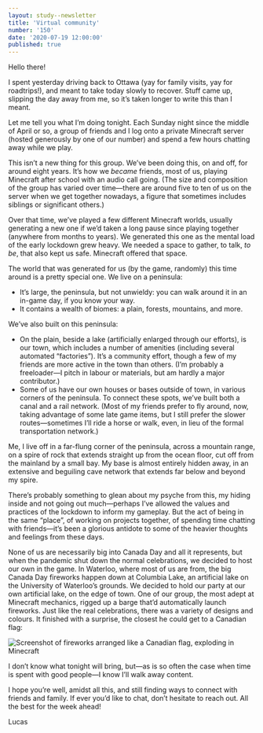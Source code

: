 ```yaml
---
layout: study--newsletter
title: 'Virtual community'
number: '150'
date: '2020-07-19 12:00:00'
published: true
---
```


Hello there!

I spent yesterday driving back to Ottawa (yay for family visits, yay for roadtrips!), and meant to take today slowly to recover. Stuff came up, slipping the day away from me, so it’s taken longer to write this than I meant.

Let me tell you what I’m doing tonight. Each Sunday night since the middle of April or so, a group of friends and I log onto a private Minecraft server (hosted generously by one of our number) and spend a few hours chatting away while we play.

This isn’t a new thing for this group. We’ve been doing this, on and off, for around eight years. It’s how we _became_ friends, most of us, playing Minecraft after school with an audio call going. (The size and composition of the group has varied over time—there are around five to ten of us on the server when we get together nowadays, a figure that sometimes includes siblings or significant others.)

Over that time, we’ve played a few different Minecraft worlds, usually generating a new one if we’d taken a long pause since playing together (anywhere from months to years). We generated this one as the mental load of the early lockdown grew heavy. We needed a space to gather, to talk, _to be_, that also kept us safe. Minecraft offered that space.

The world that was generated for us (by the game, randomly) this time around is a pretty special one. We live on a peninsula:

- It’s large, the peninsula, but not unwieldy: you can walk around it in an in-game day, if you know your way.
- It contains a wealth of biomes: a plain, forests, mountains, and more.

We’ve also built on this peninsula:

- On the plain, beside a lake (artificially enlarged through our efforts), is our town, which includes a number of amenities (including several automated “factories”). It’s a community effort, though a few of my friends are more active in the town than others. (I’m probably a freeloader—I pitch in labour or materials, but am hardly a major contributor.)
- Some of us have our own houses or bases outside of town, in various corners of the peninsula. To connect these spots, we’ve built both a canal and a rail network. (Most of my friends prefer to fly around, now, taking advantage of some late game items, but I still prefer the slower routes—sometimes I’ll ride a horse or walk, even, in lieu of the formal transportation network.)

Me, I live off in a far-flung corner of the peninsula, across a  mountain range, on a spire of rock that extends straight up from the ocean floor, cut off from the mainland by a small bay. My base is almost entirely hidden away, in an extensive and beguiling cave network that extends far below and beyond my spire.

There’s probably something to glean about my psyche from this, my hiding inside and not going out much—perhaps I’ve allowed the values and practices of the lockdown to inform my gameplay. But the act of being in the same “place”, of working on projects together, of spending time chatting with friends—it’s been a glorious antidote to some of the heavier thoughts and feelings from these days.

None of us are necessarily big into Canada Day and all it represents, but when the pandemic shut down the normal celebrations, we decided to host our own in the game. In Waterloo, where most of us are from, the big Canada Day fireworks happen down at Columbia Lake, an artificial lake on the University of Waterloo’s grounds. We decided to hold our party at our own artificial lake, on the edge of town. One of our group, the most adept at Minecraft mechanics, rigged up a barge that’d automatically launch fireworks. Just like the real celebrations, there was a variety of designs and colours. It finished with a surprise, the closest he could get to a Canadian flag:

![Screenshot of fireworks arranged like a Canadian flag, exploding in Minecraft](https://buttondown.s3.us-west-2.amazonaws.com/images/1e1e9b03-3ed3-4d1f-97bd-7e3abad9cdb8.png) 

I don’t know what tonight will bring, but—as is so often the case when time is spent with good people—I know I’ll walk away content.

I hope you’re well, amidst all this, and still finding ways to connect with friends and family. If ever you’d like to chat, don’t hesitate to reach out. All the best for the week ahead!

Lucas